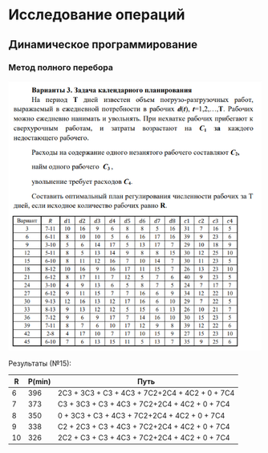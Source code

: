 # Исследование операций

## Динамическое программирование

### Метод полного перебора

![Task](pics/task.png "Задание")

Результаты (№15):

| R   | P(min) | Путь                                           |
|-----|--------|------------------------------------------------|
| 6   | 396    | 2C3 + 3C3 + C3 + 4C3 + 7C2+2C4 + 4C2 + 0 + 7C4 |
| 7   | 373    | C3 + 3C3 + C3 + 4C3 + 7C2+2C4 + 4C2 + 0 + 7C4  |
| 8   | 350    | 0 + 3C3 + C3 + 4C3 + 7C2+2C4 + 4C2 + 0 + 7C4   |
| 9   | 338    | C2 + 2C3 + C3 + 4C3 + 7C2+2C4 + 4C2 + 0 + 7C4  |
| 10  | 326    | 2C2 + C3 + C3 + 4C3 + 7C2+2C4 + 4C2 + 0 + 7C4  |

